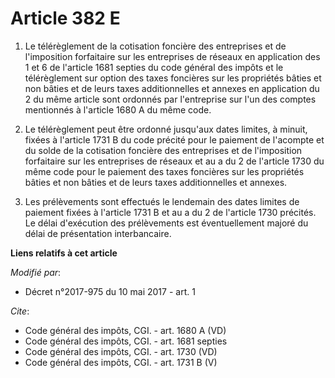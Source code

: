 # Article 382 E

1. Le télérèglement de la cotisation foncière des entreprises et de l'imposition forfaitaire sur les entreprises de réseaux
en application des 1 et 6 de l'article 1681 septies du code général des impôts et le télérèglement sur option des taxes
foncières sur les propriétés bâties et non bâties et de leurs taxes additionnelles et annexes en application du 2 du même
article sont ordonnés par l'entreprise sur l'un des comptes mentionnés à l'article 1680 A du même code. 

2. Le télérèglement peut être ordonné jusqu'aux dates limites, à minuit, fixées à l'article 1731 B du code précité pour le
paiement de l'acompte et du solde de la cotisation foncière des entreprises et de l'imposition forfaitaire sur les
entreprises de réseaux et au a du 2 de l'article 1730 du même code pour le paiement des taxes foncières sur les propriétés
bâties et non bâties et de leurs taxes additionnelles et annexes. 

3. Les prélèvements sont effectués le lendemain des dates limites de paiement fixées à l'article 1731 B et au a du 2 de
l'article 1730 précités. Le délai d'exécution des prélèvements est éventuellement majoré du délai de présentation
interbancaire.

**Liens relatifs à cet article**

_Modifié par_:

  - Décret n°2017-975 du 10 mai 2017 - art. 1

_Cite_:

  - Code général des impôts, CGI. - art. 1680 A (VD)
  - Code général des impôts, CGI. - art. 1681 septies
  - Code général des impôts, CGI. - art. 1730 (VD)
  - Code général des impôts, CGI. - art. 1731 B (V)
